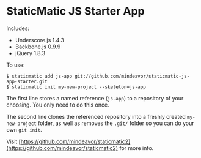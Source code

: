 # StaticMatic JS Starter App

Includes:

- Underscore.js 1.4.3
- Backbone.js 0.9.9
- jQuery 1.8.3

To use:

    $ staticmatic add js-app git://github.com/mindeavor/staticmatic-js-app-starter.git
    $ staticmatic init my-new-project --skeleton=js-app

The first line stores a named reference (`js-app`) to a repository of your choosing. You only need to do this once.

The second line clones the referenced repository into a freshly created `my-new-project` folder, as well as removes the `.git/` folder so you can do your own `git init`.

Visit [https://github.com/mindeavor/staticmatic2](https://github.com/mindeavor/staticmatic2) for more info.
